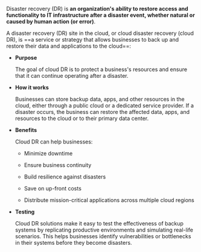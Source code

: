 
Disaster recovery (DR) is **an organization's ability to restore access and functionality to IT infrastructure after a disaster event, whether natural or caused by human action (or error)**.

A disaster recovery (DR) site in the cloud, or cloud disaster recovery (cloud DR), is ==a service or strategy that allows businesses to back up and restore their data and applications to the cloud==: 

- **Purpose**
    
    The goal of cloud DR is to protect a business's resources and ensure that it can continue operating after a disaster. 
    
- **How it works**
    
    Businesses can store backup data, apps, and other resources in the cloud, either through a public cloud or a dedicated service provider. If a disaster occurs, the business can restore the affected data, apps, and resources to the cloud or to their primary data center. 
    
- **Benefits**
    
    Cloud DR can help businesses:
    
    - Minimize downtime 
        
    - Ensure business continuity 
        
    - Build resilience against disasters 
        
    - Save on up-front costs 
        
    - Distribute mission-critical applications across multiple cloud regions 
        
    
- **Testing**
    
    Cloud DR solutions make it easy to test the effectiveness of backup systems by replicating productive environments and simulating real-life scenarios. This helps businesses identify vulnerabilities or bottlenecks in their systems before they become disasters.